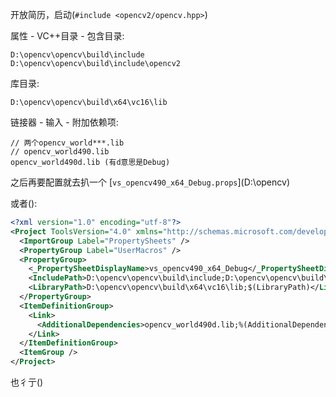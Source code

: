 开放简历，启动(`#include <opencv2/opencv.hpp>`)

属性 - VC++目录 - 包含目录:

```
D:\opencv\opencv\build\include
D:\opencv\opencv\build\include\opencv2
```

库目录:

```
D:\opencv\opencv\build\x64\vc16\lib
```

链接器 - 输入 - 附加依赖项:

```
// 两个opencv_world***.lib
// opencv_world490.lib
opencv_world490d.lib (有d意思是Debug)
```

之后再要配置就去扒一个 [`vs_opencv490_x64_Debug.props`](D:\opencv\) 

或者(): 

```xml
<?xml version="1.0" encoding="utf-8"?>
<Project ToolsVersion="4.0" xmlns="http://schemas.microsoft.com/developer/msbuild/2003">
  <ImportGroup Label="PropertySheets" />
  <PropertyGroup Label="UserMacros" />
  <PropertyGroup>
    <_PropertySheetDisplayName>vs_opencv490_x64_Debug</_PropertySheetDisplayName>
    <IncludePath>D:\opencv\opencv\build\include;D:\opencv\opencv\build\include\opencv2;$(IncludePath)</IncludePath>
    <LibraryPath>D:\opencv\opencv\build\x64\vc16\lib;$(LibraryPath)</LibraryPath>
  </PropertyGroup>
  <ItemDefinitionGroup>
    <Link>
      <AdditionalDependencies>opencv_world490d.lib;%(AdditionalDependencies)</AdditionalDependencies>
    </Link>
  </ItemDefinitionGroup>
  <ItemGroup />
</Project>
```

也彳亍()

